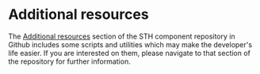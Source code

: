 # Additional resources

The [Additional resources](https://github.com/telefonicaid/fiware-sth-comet/tree/master/resources) section of the STH component repository in Github includes some scripts and utilities which may make the developer's life easier. If you are interested on them, please navigate to that section of the repository for further information.
